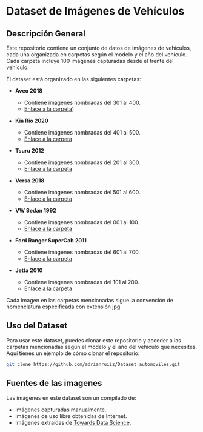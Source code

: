 # Dataset de Imágenes de Vehículos

## Descripción General

Este repositorio contiene un conjunto de datos de imágenes de vehículos, cada una organizada en carpetas según el modelo y el año del vehículo. Cada carpeta incluye 100 imágenes capturadas desde el frente del vehículo. 

El dataset está organizado en las siguientes carpetas:

- **Aveo 2018**
  - Contiene imágenes nombradas del 301 al 400.
  - [Enlace a la carpeta](https://github.com/adrianruiiz/Dataset_automoviles/tree/main/Aveo%202018))
  
- **Kia Rio 2020**
  - Contiene imágenes nombradas del 401 al 500.
  - [Enlace a la carpeta](https://github.com/adrianruiiz/Dataset_automoviles/tree/main/Kia%20Rio%202020)

- **Tsuru 2012**
  - Contiene imágenes nombradas del 201 al 300.
  - [Enlace a la carpeta](https://github.com/adrianruiiz/Dataset_automoviles/tree/main/Tsuru%202012)

- **Versa 2018**
  - Contiene imágenes nombradas del 501 al 600.
  - [Enlace a la carpeta](https://github.com/adrianruiiz/Dataset_automoviles/tree/main/Versa%202018)

- **VW Sedan 1992**
  - Contiene imágenes nombradas del 001 al 100.
  - [Enlace a la carpeta](https://github.com/adrianruiiz/Dataset_automoviles/tree/main/VW%20Sedan%201992)

- **Ford Ranger SuperCab 2011**
  - Contiene imágenes nombradas del 601 al 700.
  - [Enlace a la carpeta](https://github.com/adrianruiiz/Dataset_automoviles/tree/main/Ford%20Ranger%20SuperCab%202011)

- **Jetta 2010**
  - Contiene imágenes nombradas del 101 al 200.
  - [Enlace a la carpeta](https://github.com/adrianruiiz/Dataset_automoviles/tree/main/Jetta%202010)

Cada imagen en las carpetas mencionadas sigue la convención de nomenclatura especificada con extensión jpg.

## Uso del Dataset

Para usar este dataset, puedes clonar este repositorio y acceder a las carpetas mencionadas según el modelo y el año del vehículo que necesites. Aquí tienes un ejemplo de cómo clonar el repositorio:

```bash
git clone https://github.com/adrianruiiz/Dataset_automoviles.git
```
## Fuentes de las imagenes

Las imágenes en este dataset son un compilado de:
- Imágenes capturadas manualmente.
- Imágenes de uso libre obtenidas de Internet.
- Imágenes extraídas de [Towards Data Science](https://towardsdatascience.com/car-model-classification-e1ff09573f4f).
